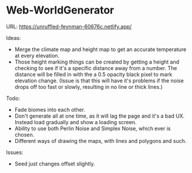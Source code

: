 # Web-WorldGenerator
URL: https://unruffled-feynman-60676c.netlify.app/

Ideas:
- Merge the climate map and height map to get an accurate temperature at every elevation.
- Those height marking things can be created by getting a height and checking to see if it's a specific distance away from a number. 
The distance will be filled in with the a 0.5 opacity black pixel to mark elevation change. (Issue is that this will have it's 
problems if the noise drops off too fast or slowly, resulting in no line or thick lines.)


Todo:
- Fade biomes into each other.
- Don't generate all at one time, as it will lag the page and it's a bad UX. Instead load gradually and show a loading screen.
- Ability to use both Perlin Noise and Simplex Noise, which ever is chosen.
- Different ways of drawing the maps, with lines and polygons and such.

Issues:
- Seed just changes offset slightly.